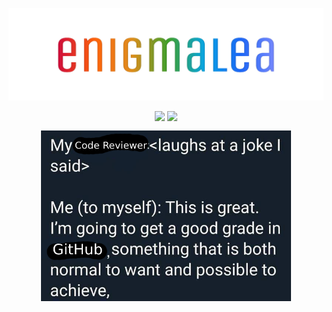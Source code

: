 <p align="center"><img src="https://raw.githubusercontent.com/enigmalea/enigmalea/main/images/enigmalea.svg" /></p>

<p align="center"><img src="https://github-readme-stats.vercel.app/api?username=enigmalea&show=reviews,prs_merged,prs_merged_percentage&show_icons=true&include_all_commits=true&theme=catppuccin_mocha" align="top" /> <img src="https://github-readme-stats.vercel.app/api/top-langs/?username=enigmalea&layout=compact&theme=catppuccin_mocha" align="top" /></p>

<p align="center"><img src="https://raw.githubusercontent.com/enigmalea/enigmalea/main/images/githubgrade.png" align="middle" width="400" height="auto" /></p>